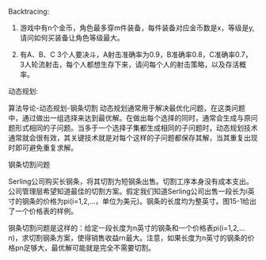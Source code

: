 Backtracing:

1. 游戏中有n个金币，角色最多穿m件装备，每件装备对应金币数是x，等级是y, 请问如何买装备让角色等级最大。

2. 有A、B、C 3个人要决斗，A射击准确率为0.9，B准确率0.8，C准确率0.7， 3人轮流射击，每个人都想生存下来，请问每个人的射击策略，以及存活概率。



动态规划:

算法导论-动态规划-钢条切割
动态规划通常用于解决最优化问题，在这类问题中，通过做出一组选择来达到最优解。在做出每个选择的同时，通常会生成与原问题形式相同的子问题。当多于一个选择子集都生成相同的子问题时，动态规划技术通常就会很有效，其关键技术就是对每个这样的子问题都保存其解，当其重复出现时即可避免重复求解。


钢条切割问题

Serling公司购买长钢条，将其切割为短钢条出售。切割工序本身没有成本支出。公司管理层希望知道最佳的切割方案。假定我们知道Serling公司出售一段长为i英寸的钢条的价格为pi(i=1,2,…，单位为美元)。钢条的长度均为整英寸。图15-1给出了一个价格表的样例。

钢条切割问题是这样的：给定一段长度为n英寸的钢条和一个价格表pi(i=1,2,…n)，求切割钢条方案，使得销售收益rn最大。注意，如果长度为n英寸的钢条的价格pn足够大，最优解可能就是完全不需要切割。

